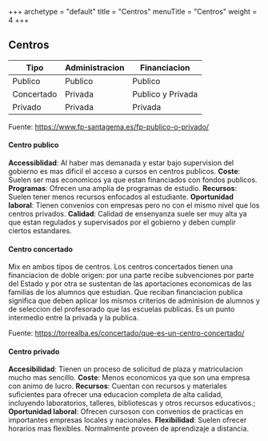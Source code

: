 +++
archetype = "default"
title = "Centros"
menuTitle = "Centros"
weight = 4
+++
## Centros 

| Tipo       | Administracion | Financiacion      |
|------------|----------------|-------------------|
| Publico    | Publico        | Publico           |
| Concertado | Privada        | Publico y Privada |
| Privado    | Privada        | Privada           |

Fuente: https://www.fp-santagema.es/fp-publico-o-privado/

#### Centro publico
**Accessiblidad**: Al haber mas demanada y estar bajo supervision del gobierno es mas dificil el acceso a cursos en centros publicos.
**Coste**: Suelen ser mas economicos ya que estan financiados con fondos publicos.
**Programas**: Ofrecen una amplia de programas de estudio.
**Recursos**: Suelen tener menos recursos enfocados al estudiante.
**Oportunidad laboral**: Tienen convenios con empresas pero no con el mismo nivel que los centros privados.
**Calidad**: Calidad de ensenyanza suele ser muy alta ya que estan regulados y supervisados por el gobierno y deben cumplir ciertos estandares.

#### Centro concertado
Mix en ambos tipos de centros.
Los centros concertados tienen una financiacion de doble origen: por una parte recibe subvenciones por parte del Estado y por otra se sustentan de las aportaciones economicas de las familias de los alumnos que estudian. Que reciban financiacion publica significa que deben aplicar los mismos criterios de adminision de alumnos y de seleccion del profesorado que las escuelas publicas. 
 Es un punto intermedio entre la privada y la publica.

Fuente: https://torrealba.es/concertado/que-es-un-centro-concertado/

#### Centro privado
**Accesibilidad**: Tienen un proceso de solicitud de plaza y matriculacion mucho mas sencillo.
**Coste**: Menos economicos ya que son una empresa con animo de lucro.
**Recursos**: Cuentan con recursos y materiales suficientes para ofrecer una educacion completa de alta calidad, incluyendo laboratorios, talleres, bibliotescas y otros recursos educativos.;
**Oportunidad laboral**: Ofrecen cursoson con convenios de practicas en importantes empresas locales y nacionales.
**Flexibilidad**: Suelen ofrecer horarios mas flexibles. Normalmente proveen de aprendizaje a distancia.

